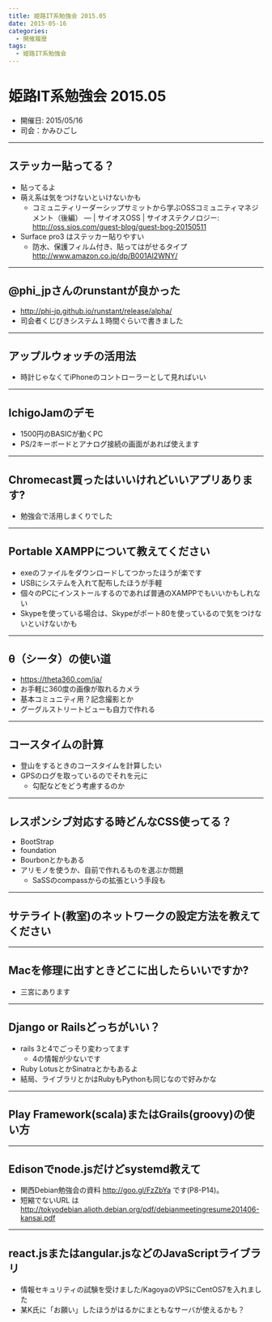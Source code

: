 ```yaml
---
title: 姫路IT系勉強会 2015.05
date: 2015-05-16
categories:
  - 開催履歴
tags:
  - 姫路IT系勉強会
---
```


# 姫路IT系勉強会 2015.05

* 開催日: 2015/05/16
* 司会：かみひごし

----------

## ステッカー貼ってる？

* 貼ってるよ
* 萌え系は気をつけないといけないかも
  * コミュニティリーダーシップサミットから学ぶOSSコミュニティマネジメント（後編） — | サイオスOSS | サイオステクノロジー: http://oss.sios.com/guest-blog/guest-bog-20150511
* Surface pro3 はステッカー貼りやすい
  * 防水、保護フィルム付き、貼ってはがせるタイプ http://www.amazon.co.jp/dp/B001AI2WNY/

----------

## @phi_jpさんのrunstantが良かった

* http://phi-jp.github.io/runstant/release/alpha/
* 司会者くじびきシステム１時間ぐらいで書きました

----------

## アップルウォッチの活用法

* 時計じゃなくてiPhoneのコントローラーとして見ればいい

----------

## IchigoJamのデモ

* 1500円のBASICが動くPC
* PS/2キーボードとアナログ接続の画面があれば使えます

----------

## Chromecast買ったはいいけれどいいアプリあります?

* 勉強会で活用しまくりでした

----------

## Portable XAMPPについて教えてください

* exeのファイルをダウンロードしてつかったほうが楽です
* USBにシステムを入れて配布したほうが手軽
* 個々のPCにインストールするのであれば普通のXAMPPでもいいかもしれない
* Skypeを使っている場合は、Skypeがポート80を使っているので気をつけないといけないかも

----------

## θ（シータ）の使い道

* https://theta360.com/ja/
* お手軽に360度の画像が取れるカメラ
* 基本コミュニティ用？記念撮影とか
* グーグルストリートビューも自力で作れる

----------

## コースタイムの計算

* 登山をするときのコースタイムを計算したい
* GPSのログを取っているのでそれを元に
  * 勾配などをどう考慮するのか

----------

## レスポンシブ対応する時どんなCSS使ってる？

* BootStrap
* foundation
* Bourbonとかもある
* アリモノを使うか、自前で作れるものを選ぶか問題
  * SaSSのcompassからの拡張という手段も

----------

## サテライト(教室)のネットワークの設定方法を教えてください

----------

## Macを修理に出すときどこに出したらいいですか?

* 三宮にあります

----------

## Django or Railsどっちがいい？

* rails 3と4でごっそり変わってます
  * 4の情報が少ないです
* Ruby LotusとかSinatraとかもあるよ
* 結局、ライブラリとかはRubyもPythonも同じなので好みかな

----------

## Play Framework(scala)またはGrails(groovy)の使い方

----------

## Edisonでnode.jsだけどsystemd教えて

* 関西Debian勉強会の資料 http://goo.gl/FzZbYa です(P8-P14)。
* 短縮でないURL は http://tokyodebian.alioth.debian.org/pdf/debianmeetingresume201406-kansai.pdf

----------

## react.jsまたはangular.jsなどのJavaScriptライブラリ

* 情報セキュリティの試験を受けました/KagoyaのVPSにCentOS7を入れました
* 某K氏に「お願い」したほうがはるかにまともなサーバが使えるかも？
